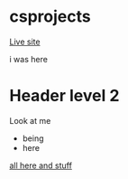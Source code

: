 # csprojects

[Live site](https://wyethr.github.io/csprojects/)

i was here

# Header level 2

Look at me
- being
- here

[all here and stuff](http://marlborough.org)
